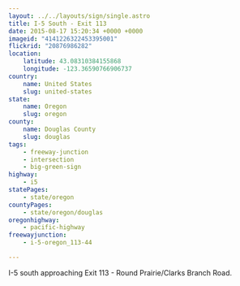 ```yaml
---
layout: ../../layouts/sign/single.astro
title: I-5 South - Exit 113
date: 2015-08-17 15:20:34 +0000 +0000
imageid: "4141226322453395001"
flickrid: "20876986282"
location:
    latitude: 43.08310384155868
    longitude: -123.36590766906737
country:
    name: United States
    slug: united-states
state:
    name: Oregon
    slug: oregon
county:
    name: Douglas County
    slug: douglas
tags:
    - freeway-junction
    - intersection
    - big-green-sign
highway:
    - i5
statePages:
    - state/oregon
countyPages:
    - state/oregon/douglas
oregonhighway:
    - pacific-highway
freewayjunction:
    - i-5-oregon_113-44

---
```

I-5 south approaching Exit 113 - Round Prairie/Clarks Branch Road.